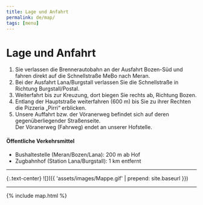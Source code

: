 ```yaml
---
title: Lage und Anfahrt
permalink: de/map/
tags: [menu]
---
```


# Lage und Anfahrt

1. Sie verlassen die Brennerautobahn an der Ausfahrt Bozen-Süd und fahren direkt auf die Schnellstraße MeBo nach Meran.
2. Bei der Ausfahrt Lana/Burgstall verlassen Sie die Schnellstraße in Richtung Burgstall/Postal.
3. Weiterfahrt bis zur Kreuzung, dort biegen Sie rechts ab, Richtung Bozen.
4. Entlang der Hauptstraße weiterfahren (600 m) bis Sie zu ihrer Rechten die Pizzeria „Pirri“ erblicken.
5. Unsere Auffahrt bzw. der Vöranerweg befindet sich auf deren gegenüberliegender Straßenseite.  
Der Vöranerweg (Fahrweg) endet an unserer Hofstelle.

#### Öffentliche Verkehrsmittel
* Bushaltestelle (Meran/Bozen/Lana): 200 m ab Hof
* Zugbahnhof (Station Lana/Burgstall): 1 km entfernt

---------------------------

{:.text-center}
![]({{ 'assets/images/Mappe.gif' | prepend: site.baseurl }})

---------------------------

{% include map.html %}
